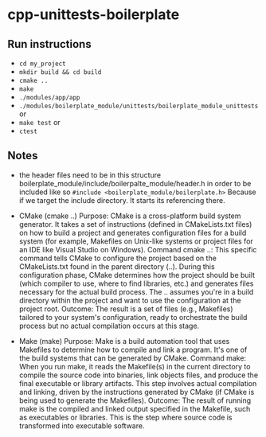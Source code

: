 # cpp-unittests-boilerplate

## Run instructions
- `cd my_project`
- `mkdir build && cd build`
- `cmake ..`
- `make`
- `./modules/app/app`
- `./modules/boilerplate_module/unittests/boilerplate_module_unittests` 
or
- `make test`
or
- `ctest`

## Notes
- the header files need to be in this structure boilerplate_module/include/boilerpalte_module/header.h in order to be included like so `#include <boilerplate_module/boilerplate.h>` 
Because if we target the include directory. It starts its referencing there.

- CMake (cmake ..)
	Purpose: CMake is a cross-platform build system generator. It takes a set of instructions (defined in CMakeLists.txt files) on how to build a project and generates configuration files for a build system (for example, Makefiles on Unix-like systems or project files for an IDE like Visual Studio on Windows).
	Command cmake ..: This specific command tells CMake to configure the project based on the CMakeLists.txt found in the parent directory (..). During this configuration phase, CMake determines how the project should be built (which compiler to use, where to find libraries, etc.) and generates files necessary for the actual build process. The .. assumes you're in a build directory within the project and want to use the configuration at the project root.
	Outcome: The result is a set of files (e.g., Makefiles) tailored to your system's configuration, ready to orchestrate the build process but no actual compilation occurs at this stage.
- Make (make)
	Purpose: Make is a build automation tool that uses Makefiles to determine how to compile and link a program. It's one of the build systems that can be generated by CMake.
	Command make: When you run make, it reads the Makefile(s) in the current directory to compile the source code into binaries, link objects files, and produce the final executable or library artifacts. This step involves actual compilation and linking, driven by the instructions generated by CMake (if CMake is being used to generate the Makefiles).
	Outcome: The result of running make is the compiled and linked output specified in the Makefile, such as executables or libraries. This is the step where source code is transformed into executable software.